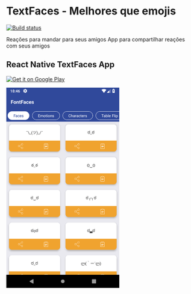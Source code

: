 # TextFaces - Melhores que emojis
[![Build status](https://build.appcenter.ms/v0.1/apps/51c9e636-0216-4aa4-b885-8f888d3f9264/branches/master/badge)](https://appcenter.ms)

Reações para mandar para seus amigos
App para compartilhar reações com seus amigos

## React Native TextFaces App

<a href='https://play.google.com/store/apps/details?id=br.com.textfaces&pcampaignid=MKT-Other-global-all-co-prtnr-py-PartBadge-Mar2515-1'><img alt='Get it on Google Play' src='https://play.google.com/intl/en_us/badges/images/generic/en_badge_web_generic.png' width="300"/></a>

<a href='https://play.google.com/store/apps/details?id=br.com.textfaces&pcampaignid=MKT-Other-global-all-co-prtnr-py-PartBadge-Mar2515-1'><img alt='Screenshot TextFaces Android' src='https://github.com/1fabiosoares/TextFaces/raw/master/.github/screenshot-v2.png' width="300"/></a>

